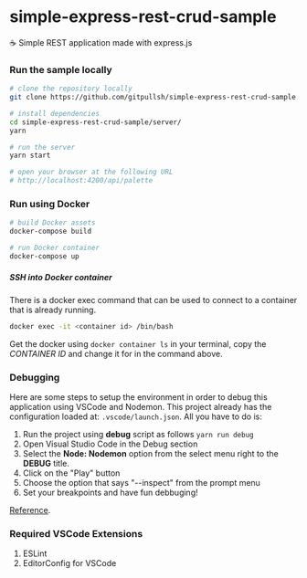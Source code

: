 # simple-express-rest-crud-sample
☕ Simple REST application made with express.js

### Run the sample locally
```bash
# clone the repository locally
git clone https://github.com/gitpullsh/simple-express-rest-crud-sample.git

# install dependencies
cd simple-express-rest-crud-sample/server/
yarn

# run the server
yarn start

# open your browser at the following URL
# http://localhost:4200/api/palette
```

### Run using Docker
```bash
# build Docker assets
docker-compose build

# run Docker container
docker-compose up
```

##### SSH into Docker container
There is a docker exec command that can be used to connect to a container that is already running.

```bash
docker exec -it <container id> /bin/bash
```

Get the docker <container id> using `docker container ls` in your terminal, copy the *CONTAINER ID* and change it for *<container id>* in the command above.

### Debugging
Here are some steps to setup the environment in order to debug this application using VSCode and Nodemon.
This project already has the configuration loaded at: `.vscode/launch.json`.
All you have to do is:

1. Run the project using **debug** script as follows `yarn run debug`
2. Open Visual Studio Code in the Debug section
3. Select the **Node: Nodemon** option from the select menu right to the **DEBUG** title.
4. Click on the "Play" button
5. Choose the option that says "--inspect" from the prompt menu
6. Set your breakpoints and have fun debbuging!

[Reference](https://github.com/Microsoft/vscode-recipes/tree/master/nodemon).


### Required VSCode Extensions
1. ESLint
2. EditorConfig for VSCode
